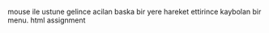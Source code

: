 mouse ile ustune gelince acilan baska bir yere hareket ettirince kaybolan bir menu. html assignment
